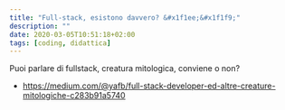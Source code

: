 ```yaml
---
title: "Full-stack, esistono davvero? &#x1f1ee;&#x1f1f9;"
description: ""
date: 2020-03-05T10:51:18+02:00
tags: [coding, didattica]
---
```


Puoi parlare di fullstack, creatura mitologica, conviene o non?

- <https://medium.com/@yafb/full-stack-developer-ed-altre-creature-mitologiche-c283b91a5740>

